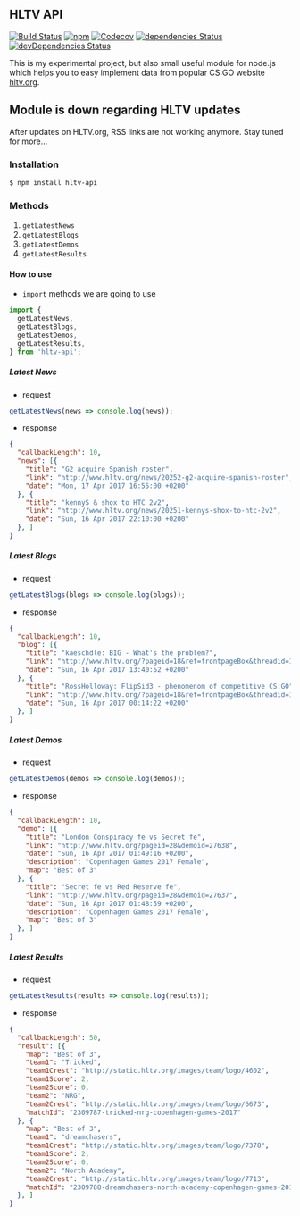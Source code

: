 ## HLTV API

[![Build Status](https://travis-ci.org/dajk/hltv-api.svg?branch=master)](https://travis-ci.org/dajk/hltv-api)
[![npm](https://img.shields.io/npm/v/hltv-api.svg)](http://npm.im/hltv-api)
[![Codecov](https://img.shields.io/codecov/c/github/dajk/hltv-api.svg?maxAge=2592000)](https://codecov.io/gh/dajk/hltv-api)
[![dependencies Status](https://david-dm.org/dajk/hltv-api/status.svg)](https://david-dm.org/dajk/hltv-api)
[![devDependencies Status](https://david-dm.org/dajk/hltv-api/dev-status.svg)](https://david-dm.org/dajk/hltv-api?type=dev)


This is my experimental project, but also small useful module for node.js which helps you to easy implement data from popular CS:GO website [hltv.org](http://www.hltv.org/).

## Module is down regarding HLTV updates

After updates on HLTV.org, RSS links are not working anymore. Stay tuned for more...

### Installation

```bash
$ npm install hltv-api
```

### Methods

1. `getLatestNews`
2. `getLatestBlogs`
3. `getLatestDemos`
4. `getLatestResults`

#### How to use

- `import` methods we are going to use

```js
import {
  getLatestNews,
  getLatestBlogs,
  getLatestDemos,
  getLatestResults,
} from 'hltv-api';
```

##### Latest News
- request
```js
getLatestNews(news => console.log(news));
```

- response
```json
{
  "callbackLength": 10,
  "news": [{
    "title": "G2 acquire Spanish roster",
    "link": "http://www.hltv.org/news/20252-g2-acquire-spanish-roster",
    "date": "Mon, 17 Apr 2017 16:55:00 +0200"
  }, {
    "title": "kennyS & shox to HTC 2v2",
    "link": "http://www.hltv.org/news/20251-kennys-shox-to-htc-2v2",
    "date": "Sun, 16 Apr 2017 22:10:00 +0200"
  }, ]
}
```

##### Latest Blogs
- request
```js
getLatestBlogs(blogs => console.log(blogs));
```

- response
```json
{
  "callbackLength": 10,
  "blog": [{
    "title": "kaeschdle: BIG - What's the problem?",
    "link": "http://www.hltv.org/?pageid=18&ref=frontpageBox&threadid=1454079",
    "date": "Sun, 16 Apr 2017 13:40:52 +0200"
  }, {
    "title": "RossHolloway: FlipSid3 - phenomenom of competitive CS:GO",
    "link": "http://www.hltv.org/?pageid=18&ref=frontpageBox&threadid=1453886",
    "date": "Sun, 16 Apr 2017 00:14:22 +0200"
  }, ]
}
```

##### Latest Demos
- request
```js
getLatestDemos(demos => console.log(demos));
```

- response
```json
{
  "callbackLength": 10,
  "demo": [{
    "title": "London Conspiracy fe vs Secret fe",
    "link": "http://www.hltv.org?pageid=28&demoid=27638",
    "date": "Sun, 16 Apr 2017 01:49:16 +0200",
    "description": "Copenhagen Games 2017 Female",
    "map": "Best of 3"
  }, {
    "title": "Secret fe vs Red Reserve fe",
    "link": "http://www.hltv.org?pageid=28&demoid=27637",
    "date": "Sun, 16 Apr 2017 01:48:59 +0200",
    "description": "Copenhagen Games 2017 Female",
    "map": "Best of 3"
  }, ]
}
```


##### Latest Results
- request
```js
getLatestResults(results => console.log(results));
```

- response
```json
{
  "callbackLength": 50,
  "result": [{
    "map": "Best of 3",
    "team1": "Tricked",
    "team1Crest": "http://static.hltv.org/images/team/logo/4602",
    "team1Score": 2,
    "team2Score": 0,
    "team2": "NRG",
    "team2Crest": "http://static.hltv.org/images/team/logo/6673",
    "matchId": "2309787-tricked-nrg-copenhagen-games-2017"
  }, {
    "map": "Best of 3",
    "team1": "dreamchasers",
    "team1Crest": "http://static.hltv.org/images/team/logo/7378",
    "team1Score": 2,
    "team2Score": 0,
    "team2": "North Academy",
    "team2Crest": "http://static.hltv.org/images/team/logo/7713",
    "matchId": "2309788-dreamchasers-north-academy-copenhagen-games-2017"
  }, ]
}
```
